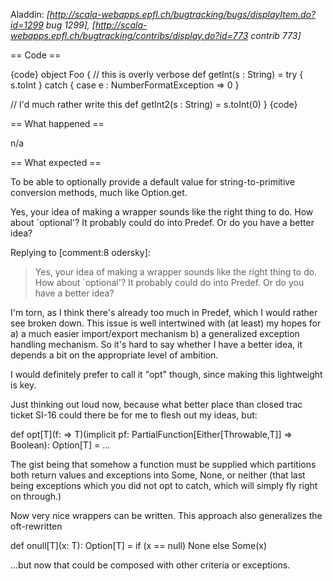 Aladdin: *[http://scala-webapps.epfl.ch/bugtracking/bugs/displayItem.do?id=1299 bug 1299], [http://scala-webapps.epfl.ch/bugtracking/contribs/display.do?id=773 contrib 773]*

== Code ==

{code}
object Foo {
   // this is overly verbose
   def getInt(s : String) = try {
     s.toInt
   } catch {
     case e : NumberFormatException => 0
   }

   // I'd much rather write this
   def getInt2(s : String) = s.toInt(0)
}
{code}

== What happened ==

n/a

== What expected ==

To be able to optionally provide a default value for string-to-primitive conversion methods, much like Option.get.

Yes, your idea of making a wrapper sounds like the right thing to do. How about `optional'? It probably could do into Predef. Or do you have a better idea?



Replying to [comment:8 odersky]:
> Yes, your idea of making a wrapper sounds like the right thing to do. How about `optional'? It probably could do into Predef. Or do you have a better idea?

I'm torn, as I think there's already too much in Predef, which I would rather see broken down.  This issue is well intertwined with (at least) my hopes for a) a much easier import/export mechanism b) a generalized exception handling mechanism.  So it's hard to say whether I have a better idea, it depends a bit on the appropriate level of ambition.

I would definitely prefer to call it "opt" though, since making this lightweight is key.

Just thinking out loud now, because what better place than closed trac ticket SI-16 could there be for me to flesh out my ideas, but:

  def opt[T](f: => T)(implicit pf: PartialFunction[Either[Throwable,T]] => Boolean): Option[T] = ...

The gist being that somehow a function must be supplied which partitions both return values and exceptions into Some, None, or neither (that last being exceptions which you did not opt to catch, which will simply fly right on through.)

Now very nice wrappers can be written.  This approach also generalizes the oft-rewritten

  def onull[T](x: T): Option[T] = if (x == null) None else Some(x)

...but now that could be composed with other criteria or exceptions.
